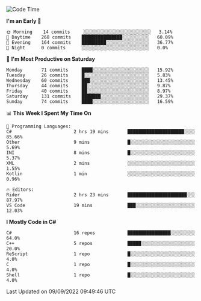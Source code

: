 <!--START_SECTION:waka-->
![Code Time](http://img.shields.io/badge/Code%20Time-815%20hrs%2027%20mins-blue)

**I'm an Early 🐤** 

```text
🌞 Morning    14 commits     ░░░░░░░░░░░░░░░░░░░░░░░░░   3.14% 
🌆 Daytime    268 commits    ███████████████░░░░░░░░░░   60.09% 
🌃 Evening    164 commits    █████████░░░░░░░░░░░░░░░░   36.77% 
🌙 Night      0 commits      ░░░░░░░░░░░░░░░░░░░░░░░░░   0.0%

```
📅 **I'm Most Productive on Saturday** 

```text
Monday       71 commits     ████░░░░░░░░░░░░░░░░░░░░░   15.92% 
Tuesday      26 commits     █░░░░░░░░░░░░░░░░░░░░░░░░   5.83% 
Wednesday    60 commits     ███░░░░░░░░░░░░░░░░░░░░░░   13.45% 
Thursday     44 commits     ██░░░░░░░░░░░░░░░░░░░░░░░   9.87% 
Friday       40 commits     ██░░░░░░░░░░░░░░░░░░░░░░░   8.97% 
Saturday     131 commits    ███████░░░░░░░░░░░░░░░░░░   29.37% 
Sunday       74 commits     ████░░░░░░░░░░░░░░░░░░░░░   16.59%

```


📊 **This Week I Spent My Time On** 

```text
💬 Programming Languages: 
C#                       2 hrs 19 mins       █████████████████████░░░░   85.66% 
Other                    9 mins              █░░░░░░░░░░░░░░░░░░░░░░░░   5.69% 
INI                      8 mins              █░░░░░░░░░░░░░░░░░░░░░░░░   5.37% 
XML                      2 mins              ░░░░░░░░░░░░░░░░░░░░░░░░░   1.55% 
Kotlin                   1 min               ░░░░░░░░░░░░░░░░░░░░░░░░░   0.96%

🔥 Editors: 
Rider                    2 hrs 23 mins       ██████████████████████░░░   87.97% 
VS Code                  19 mins             ███░░░░░░░░░░░░░░░░░░░░░░   12.03%

```

**I Mostly Code in C#** 

```text
C#                       16 repos            ████████████████░░░░░░░░░   64.0% 
C++                      5 repos             █████░░░░░░░░░░░░░░░░░░░░   20.0% 
ReScript                 1 repo              █░░░░░░░░░░░░░░░░░░░░░░░░   4.0% 
C                        1 repo              █░░░░░░░░░░░░░░░░░░░░░░░░   4.0% 
Shell                    1 repo              █░░░░░░░░░░░░░░░░░░░░░░░░   4.0%

```



 Last Updated on 09/09/2022 09:49:46 UTC
<!--END_SECTION:waka-->
